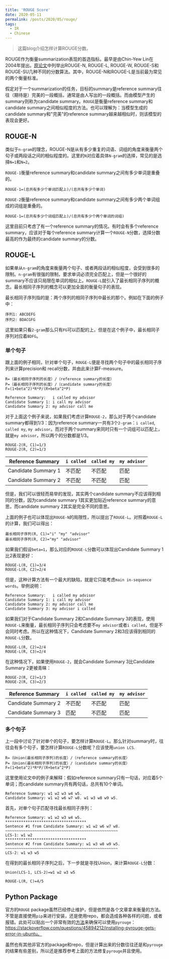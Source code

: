 ```yaml
---
title: 'ROUGE Score'
date: 2020-05-11
permalink: /posts/2020/05/rouge/
tags:
  - IR
  - Chinese
---
```



> 这篇blog介绍怎样计算ROUGE分数。

ROUGE作为衡量summarization表现的首选指标。最早是由Chin-Yew Lin在2004年提出。[原论文](https://www.aclweb.org/anthology/W04-1013.pdf)中列举出ROUGE-N, ROUGE-L, ROUGE-W, ROUGE-S和ROUGE-SU几种不同的分数算法。其中，ROUGE-N和ROUGE-L是当前最为常见的两个衡量标准。

假定对于一个summarization的任务，目标的summary是reference summary往往（期待是）完美的一段概括，通常是由人写出的一段概括。而由模型产生的summary则称为candidate summary。```ROUGE```是衡量reference summary和candidate summary之间相似程度的方法。也可以理解为：当模型生成的candidate summary和"完美"的reference summary越来越相似时，则该模型的表现会更好。



## ROUGE-N

类似于```n-gram```的理念，ROUGE-N是从有多少重复的词语、词组的角度来衡量两个句子或两段话之间的相似程度的。这里的```N```对应着具体```N-gram```的选择，常见的是选择```N=1```和```N=2```。

```ROUGE-1```衡量reference summary和candidate summary之间有多少单词是重叠的。

```
ROUGE-1=(总共有多少个单词匹配上)/(总共有多少个单词)
```



```ROUGE-2```衡量reference summary和candidate summary之间有多少两个单词组成的词组是重叠的。

```
ROUGE-1=(总共有多少个词组匹配上)/(总共有多少个两个单词的词组)
```

这里目前只考虑了有一个reference summary的情况。有时会有多个reference summary，应该对于每个reference summary计算一个```ROUGE-N```分数，选择分数最高的作为最终的candidate summary的分数。



## ROUGE-L

如果单从```n-gram```的角度来衡量两个句子、或者两段话的相似程度，会受到很多的限制。```n-gram```有很强的限制，要求单词必须完全匹配上，但是一个很好的summary不应该只局限在单词的相似上。```ROUGE-L```就引入了最长相同子序列的概念。最长相同子序列的概念可以更加全面的衡量句子的表现。

最长相同子序列指的是：两个序列的相同子序列中最长的那个。例如在下面的例子中：

```
序列1: ABCDEFG
序列2: BDACGFG
```

这里如果只看```2-gram```那么只有```FG```可以匹配的上，但是在这个例子中，最长相同子序列对应着```BDFG```。



### 单个句子

跟上面的例子相同，针对单个句子，```ROUGE-L```便是寻找两个句子中的最长相同子序列来计算precision和 recall分数，并由此来计算F-measure。

```
R=（最长相同子序列的长度）/（reference summary的长度）
P=（最长相同子序列的长度）/（candidate summary的长度）
F=(1+beta^2)*R*P/(R+beta^2*P)
```



```
Reference Summary:   i called my advisor
Candidate Summary 1: i call my advisor
Candidate Summary 2: my advisor call me
```

对于上面这个例子来说，如果我们考虑计算```ROUGE-2```，那么对于两个candidate summary都得到1/3：因为reference summary一共有3个```2-gram```：```i called```, ```called my```, ```my advisor```。而对于两个summary来同时只有一个词组可以匹配上，就是```my advisor```，所以两个的分数都是1/3。

```
ROUGE-2(R, C1)=1/3
ROUGE-2(R, C2)=1/3
```

| Reference Summary   | ```i called``` | ```called my``` | ```my advisor``` |
| ------------------- | -------------- | --------------- | ---------------- |
| Candidate Summary 1 | 不匹配         | 不匹配          | 匹配             |
| Candidate Summary 2 | 不匹配         | 不匹配          | 匹配             |

但是，我们可以很轻而易举的发现，其实两个candidate summary不应该得到相同的分数，因为candidate summary 1其实更加贴近reference summary的意思，而candidate summary 2其实是完全不同的意思。

上面的例子也可以体现出```ROUGE-N```的局限性，所以提出了```ROUGE-L```。对照着```ROUGE-L```的计算，我们可以得出：

```
最长相同子序列(R, C1)="i" "my" "advisor"
最长相同子序列(R, C2)="my" "advisor"
```

如果我们假设```beta=1```，那么对应的```ROUGE-L```分数可以体现出Candidate Summary 1比2表现更好：

```
ROUGE-L(R, C1)=3/4
ROUGE-L(R, C2)=2/4
```

但是，这种计算方法有一个最大的缺陷，就是它只能考虑```main in-sequence words```。举例说明：

```
Reference Summary:   i called my advisor
Candidate Summary 1: i call my advisor
Candidate Summary 2: my advisor call me
Candidate Summary 3: my advisor i called
```

如果我们对于Candidate Summary 2和Candidate Summary 3的表现，使用```ROUGE-L```来衡量，最长相同子序列只会考虑要不```my advisor```或者```i called```，但是不会同时考虑。所以在这种情况下，Candidate Summary 2和3应该得到相同的```ROUGE-L```分数。

```
ROUGE-L(R, C2)=2/4
ROUGE-L(R, C3)=2/4
```

在这种情况下，如果使用```ROUGE-2```，就会Candidate Summary 3比Candidate Summary 2更被青睐：

```
ROUGE-2(R, C2)=1/3
ROUGE-2(R, C3)=2/3
```

| Reference Summary   | ```i called``` | ```called my``` | ```my advisor``` |
| ------------------- | -------------- | --------------- | ---------------- |
| Candidate Summary 2 | 不匹配         | 不匹配          | 匹配             |
| Candidate Summary 3 | 匹配           | 不匹配          | 匹配             |



### 多个句子

上一段中讨论了针对单个的句子，要怎样计算```ROUGE-L```。那么针对summary时，往往会有多个句子，要怎样计算```ROUGE-L```分数呢？应该使用```union LCS```.

```
R=（Union(最长相同子序列)的长度）/（reference summary的长度）
P=（Union(最长相同子序列)的长度）/（candidate summary的长度）
F=(1+beta^2)*R*P/(R+beta^2*P)
```

这里使用论文中的例子来解释：假如reference summary只有一句话，对应着5个单词；而candidate summary共有两句话，总共有10个单词。

```
Reference Summary: w1 w2 w3 w4 w5.
Candidate Summary: w1 w2 w6 w7 w8. w1 w3 w8 w9 w5.
```

首先，对单个句子匹配寻找最长相同子序列：

```
Reference Summary: w1 w2 w3 w4 w5.
************************************
Sentence #1 from Candidate Summary: w1 w2 w6 w7 w8.
~~~~~~~~~~~~~~~~~~~~~~~~~~~~~~~~~~~~~~~~~~~~~~~~~~
LCS-1: w1 w2
************************************
Sentence #2 from Candidate Summary: w1 w3 w8 w9 w5.
~~~~~~~~~~~~~~~~~~~~~~~~~~~~~~~~~~~~~~~~~~~~~~~~~~
LCS-2: w1 w3 w5
```

在得到的最长相同子序列之后，下一步就是寻找Union，来计算```ROUGE-L```分数：

```
Union(LCS-1, LCS-2)=w1 w2 w3 w5
```

```
ROUGE-L(R, C)=4/5
```



## Python Package

官方的```ROUGE``` package虽然已经停止维护，但是依然是各个文章拿来衡量的方法。不管是直接使用```pip```来进行安装，还是使用repo，都会造成各种各样的问题，或者报错。此处可以贴出一个非常有效的[方法](https://stackoverflow.com/questions/45894212/installing-pyrouge-gets-error-in-ubuntu)来确保可以使用```pyrouge```：https://stackoverflow.com/questions/45894212/installing-pyrouge-gets-error-in-ubuntu。

虽然也有其他非官方的package和repo，但是计算出来的分数往往还是和```pyrouge```的结果有些差别，所以还是推荐参考上面的方法修复```pyrouge```并且使用。